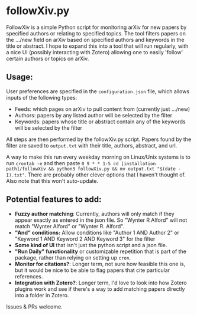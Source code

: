 # followXiv.py

FollowXiv is a simple Python script for monitoring arXiv for new papers by specified authors or relating to specified topics. The tool filters papers on the .../new field on arXiv based on specified authors and keywords in the title or abstract. I hope to expand this into a tool that will run regularly, with a nice UI (possibly interacting with Zotero) allowing one to easily 'follow' certain authors or topics on arXiv.

## Usage:

User preferences are specified in the ``configuration.json`` file, which allows inputs of the following types:

- Feeds: which pages on arXiv to pull content from (currently just .../new)
- Authors: papers by any listed author will be selected by the filter 
- Keywords: papers whose title or abstract contain any of the keywords will be selected by the filter

All steps are then performed by the followXiv.py script. Papers found by the filter are saved to ``output.txt`` with their title, authors, abstract, and url.

A way to make this run every weekday morning on Linux/Unix systems is to run ``crontab -e`` and then paste ``0 9 * * 1-5 cd [installation path]/followXiv && python3 followXiv.py && mv output.txt "$(date -I).txt"``. There are probably other clever options that I haven't thought of. Also note that this won't auto-update.

## Potential features to add:

- **Fuzzy author matching**: Currently, authors will only match if they appear exactly as entered in the json file. So "Wynter R Alford" will not match "Wynter Alford" or "Wynter R. Alford".
- **"And" conditions:** Allow conditions like "Author 1 AND Author 2" or "Keyword 1 AND Keyword 2 AND Keyword 3" for the filter
- **Some kind of UI** that isn't just the python script and a json file.
- **"Run Daily" functionality** or customizable repetition that is part of the package, rather than relying on setting up ``cron``.
- **Monitor for citations?**: Longer term, not sure how feasible this one is, but it would be nice to be able to flag papers that cite particular references.
- **Integration with Zotero?**: Longer term, I'd love to look into how Zotero plugins work and see if there's a way to add matching papers directly into a folder in Zotero.

Issues & PRs welcome.
